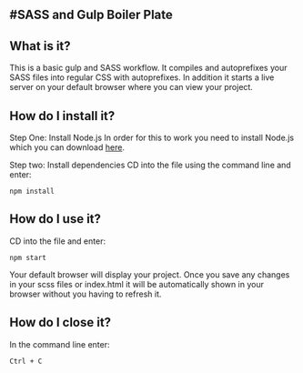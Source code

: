 #SASS and Gulp Boiler Plate
---
What is it?
---
This is a basic gulp and SASS workflow. It compiles and autoprefixes your SASS files into regular CSS with autoprefixes. In addition it starts a live server on your default browser where you can view your project.  

How do I install it? 
---
Step One: Install Node.js
In order for this to work you need to install Node.js which you can download [here](https://nodejs.org).

Step two: Install dependencies 
CD into the file using the command line and enter:
```
npm install 
```

How do I use it?
---
CD into the file and enter:
```
npm start
```
Your default browser will display your project. Once you save any changes in your scss files or index.html it will be automatically shown in your browser without you having to refresh it.

How do I close it?
---
In the command line enter:
```
Ctrl + C  
```